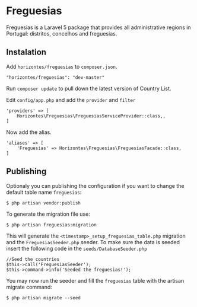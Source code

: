 # Freguesias

Freguesias is a Laravel 5 package that provides all administrative regions in Portugal: distritos, concelhos and freguesias.

## Instalation

Add `horizontes/freguesias` to `composer.json`.

    "horizontes/freguesias": "dev-master"
    
Run `composer update` to pull down the latest version of Country List.

Edit `config/app.php` and add the `provider` and `filter`

    'providers' => [
        Horizontes\Freguesias\FreguesiasServiceProvider::class,,
    ]

Now add the alias.

    'aliases' => [
        'Freguesias' => Horizontes\Freguesias\FreguesiasFacade::class,
    ]

## Publishing

Optionaly you can publishing the configuration if you want to change the default table name `freguesias`:

    $ php artisan vendor:publish

To generate the migration file use:

    $ php artisan freguesias:migration
    
This will generate the `<timestamp>_setup_freguesias_table.php` migration and the `FreguesiasSeeder.php` seeder. To make sure the data is seeded insert the following code in the `seeds/DatabaseSeeder.php`

    //Seed the countries
    $this->call('FreguesiasSeeder');
    $this->command->info('Seeded the freguesias!'); 

You may now run the seeder and fill the `freguesias` table with the artisan migrate command:

    $ php artisan migrate --seed
    
